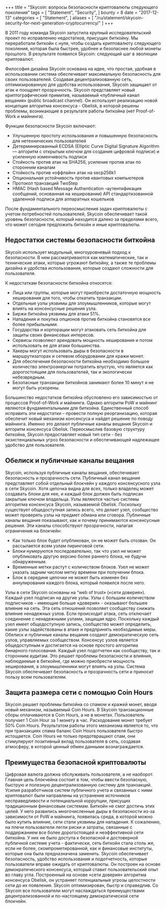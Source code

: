 +++
title = "Skycoin: вопросы безопасности криптовалюты следующего поколения"
tags = [
    "Statement",
    "Security",
]
bounty = 8
date = "2017-12-13"
categories = [
    "Statement",
]
aliases = [
	"/ru/statement/skycoin-security-for-next-generation-cryptocurrency/"
]
+++

В 2011 году команда Skycoin запустила крупный исследовательский проект по исправлению недостатков, присущих биткойну. Мы переработали биткойн с нуля, чтобы создать криптовалюту следующего поколения, которая была быстрее, удобнее и безопаснее любой монеты прошлого. В результате появился Skycoin: следующий шаг в эволюции криптовалют.

Философия дизайна Skycoin основана на идее, что простая, удобная в использовании система обеспечивает максимальную безопасность для своих пользователей. Создавая децентрализованную сеть, оптимизированную для удобства использования, Skycoin защищает от атак и поощряет прозрачность. Skycoin представляет новый криптографический примитив, называемый «публичный канал вещания» (public broadcast channel). Он использует реализацию новой концепции алгоритма консенсуса - Obelisk, в которой решены проблемы, возникающие в результате работы биткойна (нет Proof-of-Work и майнинга).

Функции безопасности Skycoin включают:

- Улучшенную простоту использования и повышенную безопасность для нетехнических пользователей
- Детерминированный ECDSA (Elliptic Curve Digital Signature Algorithm — алгоритм с открытым ключом для создания цифровой подписи) и усиленную изменчивость подписи
- Стойкость против атак на SHA256, усиление против атак по сторонним каналам
- Стойкость против «оффлайн» атак на secp256k1
- Опциональная устойчивость против квантовых компьютеров
- Протокол транзакций TwoStep
- HMAC (Hash based Message Authentication –аутентификация сообщений, основанная на хешировании) API стандартизованной удаленной подписи для аппаратных кошельков

После фундаментального переосмысления задач криптовалюты с учетом потребностей пользователей, Skycoin обеспечивает такой уровень безопасности, который находится далеко за пределами всего, что может сегодня предложить биткойн и иные криптовалюты.

## Недостатки системы безопасности биткойна

Skycoin использует модульный, многоуровневый подход к безопасности. В нем рассматриваются как математические, так и технические атаки, которые угрожают биткойну, а также те проблемы дизайна и удобства использования, которые создают сложности для пользователя.

К недостаткам безопасности биткойна относятся:

- Лица или группы, которые могут приобрести достаточную мощность хеширования для того, чтобы откатить транзакции.
- Отдельные узлы уязвимы для злоумышленников, которые могут влиять на консенсусные решения узла.
- Биржи биткойна уязвимы для атаки 51%.
- Нападения и покупка опционов против биткойна становятся все более прибыльными.
- Государства и корпорации могут атаковать сеть биткойна для защиты своих финансовых интересов.
- Сервисы позволяют арендовать мощность хеширования и потом использовать ее для атаки большинства.
- Хакеры могут использовать дыры в безопасности в маршрутизаторах и сетевом оборудовании для кражи монет.
- Для обеспечения безопасности биткойна  необходимо большое количество электроэнергии потратить впустую, что является как дорогостоящим для пользователей, так и экологически небезвредным.
- Безопасные транзакции биткойнов занимают более 10 минут и не могут быть ускорены.

Большинство недостатков биткойна обусловлено его зависимостью от процессов Proof-of-Work и майнинга. Однако алгоритм PoW и майнинг являются фундаментальными для биткойна. Единственный способ исправить эти недостатки – провести полную реорганизацию, которая обеспечит новый механизм консенсуса и найдет решение по поводу майнинга. Именно это делают публичные каналы вещания Skycoin и алгоритм консенсуса Obelisk. Переосмыслив базовую структуру биткойна, Skycoin предоставляет новый тип сети - без экзистенциальных угроз безопасности и обеспечивающей надлежащее удобство для пользователя.

## Обелиск и публичные каналы вещания

Skycoin, используя публичные каналы вещания, обеспечивает безопасность и прозрачность сети. Публичный канал вещания представляет собой отдельный блокчейн у каждого консенсусного узла в сети Skycoin. Хотя цепочка видна для всех, только владелец может создавать блоки для нее, и каждый блок должен быть подписан закрытым ключом владельца. Узлы являются частью системы алгоритма консенсуса Skycoin, называемой Obelisk.
Поскольку существует общедоступная запись всего, что делает узел, сообщество может проверять узлы на предмет обмана или сговора. Публичные каналы вещания показывают, как и почему принимаются консенсусные решения. Эти каналы способствуют прозрачности, налагая ограничения на блокчейн:

- Как только блок будет опубликован, он не может быть отозван. Он рассылается всем  узлам пиринговой сети.
- Блоки нумеруются последовательно, так что узел не может опубликовать другую версию более раннего блока, не будучи обнаруженным.
- Временные метки растут с количеством блоков. Узел не может указать задним числом метку времени при получении блока.
- Блок в середине цепочки не может быть изменен без аннулирования каждого блока, который появился после него.

Узлы в сети Skycoin основаны на “web of trust» («сети доверия»). Каждый узел подписан на другие узлы. Узлы с большим количеством подписчиков – имеющие больше «доверия» - оказывают большее влияние на сеть. Эта сеть отношений позволяет сообществу снижать влияние  ненадежных узлов. Если происходит атака, сеть отключает соединение с ненадежными узлами, защищая ядро. Поскольку каждый узел имеет общедоступную запись, сообщество может определить, какие узлы задействованы в атаке и предпринять необходимые меры.
Обелиск и публичные каналы вещания создают демократическую сеть узлов, управляемых сообществом. Консенсус узлов является общедоступным и достигается на основе простого алгоритма бинарного голосования. Каждый узел подотчетен как сообществу, так и сторонним аудитам. Это решает проблемы безопасности и влияния, наблюдаемые в биткойне, где можно приобрести мощность хеширования, а злоумышленники могут влиять на узлы. Система Skycoin обеспечивает безопасность и прозрачность сети и приносит пользу всем пользователям.

## Защита размера сети с помощью Coin Hours

Skycoin решает проблемы биткойна со спамом и кражей монет, вводя новый механизм, называемый Coin Hours. В Skycoin транзакционные сборы оплачиваются в Coin Hours, а не в монетах. Пользователь получает 1 Coin Hour за 1 монету в час. Расходование монет требует 50% Coin Hours. Результатом работы этого механизма является то, что при транзакциях спама баланс Coin Hours пользователя быстро истощается. Coin Hours не только предотвращают спам, они стимулируют позитивный вклад пользователя в сеть, создавая атмосферу, в которой ценный обмен данными вознаграждается.

## Преимущества безопасной криптовалюты

Цифровая валюта должна обслуживать пользователя, а не наоборот. Главная цель блокчейна состоит в том, чтобы ввести безопасную, быструю и полезную децентрализованную систему для транзакций. Усилия разработчиков систем публичного учета и связанных с ними криптовалют были направлены на устранение источников несправедливости и потенциальной коррупции, присущих традиционным финансовым системам.
Биткойн не смог достичь этих целей. У него развились многочисленные дыры в безопасности из-за зависимости от PoW и майнинга, появилась среда, в которой можно было купить влияние, сети стали уязвимы для нападения. К сожалению, на плечи пользователи легли риски и затраты, связанные с поддержанием все более дорогостоящей и неэффективной сети биткойна. У них не было доступа к безопасной и достоверной публичной системе учета - фактически, сеть биткойн стала столь же, если не более, скомпрометированной, как и финансовые институты, которые она была предназначена заменить.
Skycoin обеспечивает безопасность, удобство использования и подотчетность, которые пользователи вправе ожидать от криптовалюты. Он построен на основе демократического консенсуса, который ставит пользовательский опыт во главу угла. Построенный на основе «сети доверия» алгоритма консенсуса Obelisk, он устраняет потенциальные угрозы целостности сети до их появления. Skycoin оптимизирован, быстр и справедлив. Со Skycoin все пользователи могут наслаждаться преимуществами децентрализованной и по-настоящему демократической сети блокчейн.
